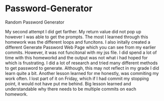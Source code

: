 # Password-Generator
Random Password Generator 

My second attempt I did get farther. My return value did not pop up however I was able to get the prompts. The most I learned through this homework was the different loops and funcitons. I also initally created a different Generate Password  Web Page which you can see from my earlier commits. However, it was not funcitonal with my jss file. I did spend a lot of time with this homeworkd and the output was not what i had hoped for which is frustrating. I did a lot of research and tried many different methods to get password to generate. Although, this may not reflect in my grade I did learn quite a bit. Another lesson learned for me honestly, was commiting my work often. I lost part of it on Friday, which if I had commit my stopping point, it would not have put me behind. Big lesson learned and understandable why there needs to be multiple commits on each homework. 